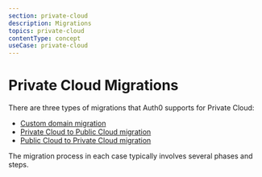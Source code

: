 ```yaml
---
section: private-cloud
description: Migrations
topics: private-cloud
contentType: concept
useCase: private-cloud
---
```

# Private Cloud Migrations

There are three types of migrations that Auth0 supports for Private Cloud:

* [Custom domain migration](/private-cloud/migration-custom-domain)
* [Private Cloud to Public Cloud migration](/private-cloud/migration-private-to-public)
* [Public Cloud to Private Cloud migration](/private-cloud/migration-public-to-private)

The migration process in each case typically involves several phases and steps.
